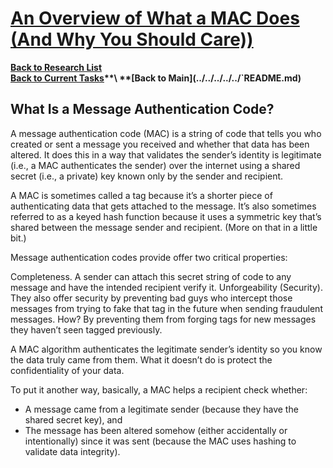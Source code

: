 # **[An Overview of What a MAC Does (And Why You Should Care))](https://www.thesslstore.com/blog/what-is-a-message-authentication-code-mac/#:~:text=An%20Overview%20of%20What%20a,hashing%20to%20validate%20data%20integrity)**

**[Back to Research List](../../../../research_list.md)**\
**[Back to Current Tasks](../../../../../`a_status/current_tasks.md)**\
**[Back to Main](../../../../../`README.md)**

## What Is a Message Authentication Code?

A message authentication code (MAC) is a string of code that tells you who created or sent a message you received and whether that data has been altered. It does this in a way that validates the sender’s identity is legitimate (i.e., a MAC authenticates the sender) over the internet using a shared secret (i.e., a private) key known only by the sender and recipient.

A MAC is sometimes called a tag because it’s a shorter piece of authenticating data that gets attached to the message. It’s also sometimes referred to as a keyed hash function because it uses a symmetric key that’s shared between the message sender and recipient. (More on that in a little bit.)

Message authentication codes provide offer two critical properties:

Completeness. A sender can attach this secret string of code to any message and have the intended recipient verify it.
Unforgeability (Security). They also offer security by preventing bad guys who intercept those messages from trying to fake that tag in the future when sending fraudulent messages. How? By preventing them from forging tags for new messages they haven’t seen tagged previously.

A MAC algorithm authenticates the legitimate sender’s identity so you know the data truly came from them. What it doesn’t do is protect the confidentiality of your data.

To put it another way, basically, a MAC helps a recipient check whether:

- A message came from a legitimate sender (because they have the shared secret key), and
- The message has been altered somehow (either accidentally or intentionally) since it was sent (because the MAC uses hashing to validate data integrity).
